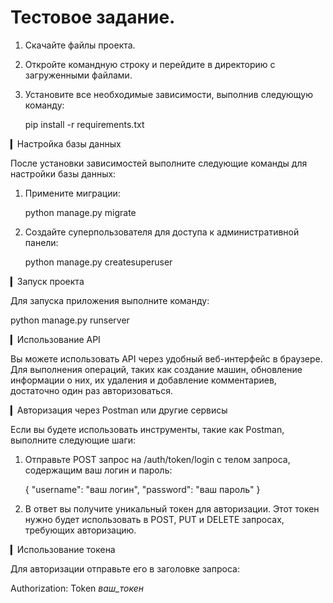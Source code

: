 # Тестовое задание.

1. Скачайте файлы проекта.
2. Откройте командную строку и перейдите в директорию с загруженными файлами.
3. Установите все необходимые зависимости, выполнив следующую команду:

   pip install -r requirements.txt
   
▎Настройка базы данных

После установки зависимостей выполните следующие команды для настройки базы данных:
   
1. Примените миграции:

   python manage.py migrate
   
2. Создайте суперпользователя для доступа к административной панели:
   
   python manage.py createsuperuser
   
▎Запуск проекта

Для запуска приложения выполните команду:

  python manage.py runserver

▎Использование API

Вы можете использовать API через удобный веб-интерфейс в браузере. Для выполнения операций, таких как создание машин, обновление информации о них, их удаления и добавление комментариев, достаточно один раз авторизоваться.

▎Авторизация через Postman или другие сервисы

Если вы будете использовать инструменты, такие как Postman, выполните следующие шаги:

1. Отправьте POST запрос на /auth/token/login с телом запроса, содержащим ваш логин и пароль:

   {
       "username": "ваш логин",
       "password": "ваш пароль"
   }
   
2. В ответ вы получите уникальный токен для авторизации. Этот токен нужно будет использовать в POST, PUT и DELETE запросах, требующих авторизацию.

▎Использование токена

Для авторизации отправьте его в заголовке запроса:

  Authorization: Token *ваш_токен*

